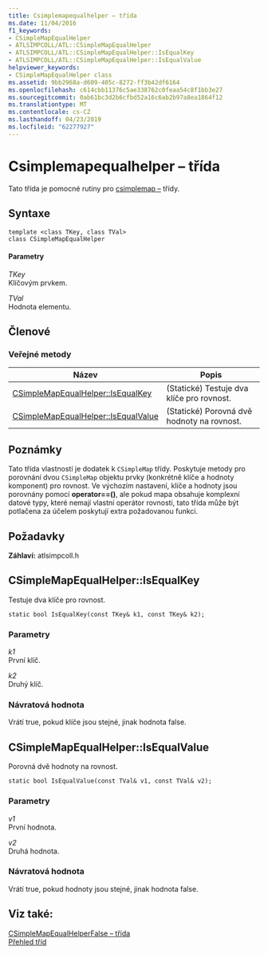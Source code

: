 ```yaml
---
title: Csimplemapequalhelper – třída
ms.date: 11/04/2016
f1_keywords:
- CSimpleMapEqualHelper
- ATLSIMPCOLL/ATL::CSimpleMapEqualHelper
- ATLSIMPCOLL/ATL::CSimpleMapEqualHelper::IsEqualKey
- ATLSIMPCOLL/ATL::CSimpleMapEqualHelper::IsEqualValue
helpviewer_keywords:
- CSimpleMapEqualHelper class
ms.assetid: 9bb2968a-d609-405c-8272-ff3b42df6164
ms.openlocfilehash: c614cbb11376c5ae338762c0feaa54c8f1bb3e27
ms.sourcegitcommit: 0ab61bc3d2b6cfbd52a16c6ab2b97a8ea1864f12
ms.translationtype: MT
ms.contentlocale: cs-CZ
ms.lasthandoff: 04/23/2019
ms.locfileid: "62277927"
---
```

# <a name="csimplemapequalhelper-class"></a>Csimplemapequalhelper – třída

Tato třída je pomocné rutiny pro [csimplemap –](../../atl/reference/csimplemap-class.md) třídy.

## <a name="syntax"></a>Syntaxe

```
template <class TKey, class TVal>
class CSimpleMapEqualHelper
```

#### <a name="parameters"></a>Parametry

*TKey*<br/>
Klíčovým prvkem.

*TVal*<br/>
Hodnota elementu.

## <a name="members"></a>Členové

### <a name="public-methods"></a>Veřejné metody

|Název|Popis|
|----------|-----------------|
|[CSimpleMapEqualHelper::IsEqualKey](#isequalkey)|(Statické) Testuje dva klíče pro rovnost.|
|[CSimpleMapEqualHelper::IsEqualValue](#isequalvalue)|(Statické) Porovná dvě hodnoty na rovnost.|

## <a name="remarks"></a>Poznámky

Tato třída vlastností je dodatek k `CSimpleMap` třídy. Poskytuje metody pro porovnání dvou `CSimpleMap` objektu prvky (konkrétně klíče a hodnoty komponent) pro rovnost. Ve výchozím nastavení, klíče a hodnoty jsou porovnány pomocí **operator==()**, ale pokud mapa obsahuje komplexní datové typy, které nemají vlastní operátor rovnosti, tato třída může být potlačena za účelem poskytují extra požadovanou funkci.

## <a name="requirements"></a>Požadavky

**Záhlaví:** atlsimpcoll.h

##  <a name="isequalkey"></a>  CSimpleMapEqualHelper::IsEqualKey

Testuje dva klíče pro rovnost.

```
static bool IsEqualKey(const TKey& k1, const TKey& k2);
```

### <a name="parameters"></a>Parametry

*k1*<br/>
První klíč.

*k2*<br/>
Druhý klíč.

### <a name="return-value"></a>Návratová hodnota

Vrátí true, pokud klíče jsou stejné, jinak hodnota false.

##  <a name="isequalvalue"></a>  CSimpleMapEqualHelper::IsEqualValue

Porovná dvě hodnoty na rovnost.

```
static bool IsEqualValue(const TVal& v1, const TVal& v2);
```

### <a name="parameters"></a>Parametry

*v1*<br/>
První hodnota.

*v2*<br/>
Druhá hodnota.

### <a name="return-value"></a>Návratová hodnota

Vrátí true, pokud hodnoty jsou stejné, jinak hodnota false.

## <a name="see-also"></a>Viz také:

[CSimpleMapEqualHelperFalse – třída](../../atl/reference/csimplemapequalhelperfalse-class.md)<br/>
[Přehled tříd](../../atl/atl-class-overview.md)
